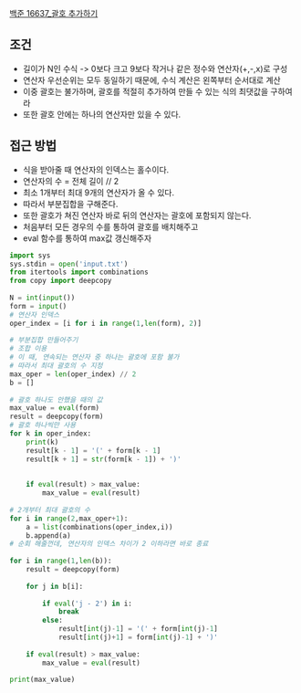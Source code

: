 [백준 16637_괄호 추가하기](https://www.acmicpc.net/problem/16637)



## 조건
- 길이가 N인 수식 -> 0보다 크고 9보다 작거나 같은 정수와 연산자(+,-,x)로 구성
- 연산자 우선순위는 모두 동일하기 때문에, 수식 계산은 왼쪽부터 순서대로 계산
- 이중 괄호는 불가하며, 괄호를 적절히 추가하여 만들 수 있는 식의 최댓값을 구하여라
- 또한 괄호 안에는 하나의 연산자만 있을 수 있다.


## 접근 방법
- 식을 받아줄 때 연산자의 인덱스는 홀수이다.
- 연산자의 수 = 전체 길이 // 2
- 최소 1개부터 최대 9개의 연산자가 올 수 있다.
- 따라서 부분집합을 구해준다.
- 또한 괄호가 쳐진 연산자 바로 뒤의 연산자는 괄호에 포함되지 않는다.
- 처음부터 모든 경우의 수를 통하여 괄호를 배치해주고
- eval 함수를 통하여 max값 갱신해주자



```python
import sys  
sys.stdin = open('input.txt')  
from itertools import combinations  
from copy import deepcopy  
  
N = int(input())  
form = input()  
# 연산자 인덱스  
oper_index = [i for i in range(1,len(form), 2)]  
  
# 부분집합 만들어주기  
# 조합 이용  
# 이 때, 연속되는 연산자 중 하나는 괄호에 포함 불가  
# 따라서 최대 괄호의 수 지정  
max_oper = len(oper_index) // 2  
b = []  
  
# 괄호 하나도 안했을 때의 값  
max_value = eval(form)  
result = deepcopy(form)  
# 괄호 하나씩만 사용  
for k in oper_index:  
    print(k)  
    result[k - 1] = '(' + form[k - 1]  
    result[k + 1] = str(form[k - 1]) + ')'  
  
  
    if eval(result) > max_value:  
        max_value = eval(result)  
  
# 2개부터 최대 괄호의 수  
for i in range(2,max_oper+1):  
    a = list(combinations(oper_index,i))  
    b.append(a)  
# 순회 해줄껀데, 연산자의 인덱스 차이가 2 이하라면 바로 종료  
  
for i in range(1,len(b)):  
    result = deepcopy(form)  
  
    for j in b[i]:  
  
        if eval('j - 2') in i:  
            break  
        else:  
            result[int(j)-1] = '(' + form[int(j)-1]  
            result[int(j)+1] = form[int(j)-1] + ')'  
  
    if eval(result) > max_value:  
        max_value = eval(result)  
  
print(max_value)
```


